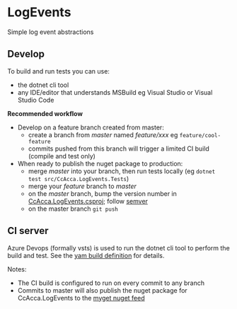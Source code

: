 # LogEvents

Simple log event abstractions

## Develop

To build and run tests you can use:
* the dotnet cli tool
* any IDE/editor that understands MSBuild eg Visual Studio or Visual Studio Code

**Recommended workflow**

* Develop on a feature branch created from master:
    * create a branch from *master* named *feature/xxx* eg `feature/cool-feature` 
    * commits pushed from this branch will trigger a limited CI build (compile and test only)
* When ready to publish the nuget package to production:
    * merge *master* into your branch, then run tests locally (eg `dotnet test src/CcAcca.LogEvents.Tests`)
    * merge your *feature* branch to *master*
    * on the *master* branch, bump the version number in [CcAcca.LogEvents.csproj](src/CcAcca.LogEvents/CcAcca.LogEvents.csproj); follow [semver](https://semver.org/)
    * on the master branch `git push`

## CI server

Azure Devops (formally vsts) is used to run the dotnet cli tool to perform the build and test. See the [yam build definition](azure-pipelines.yml) for details.

Notes:
* The CI build is configured to run on every commit to any branch
* Commits to master will also publish the nuget package for CcAcca.LogEvents to the [myget nuget feed](https://www.myget.org/feed/Packages/christianacca)